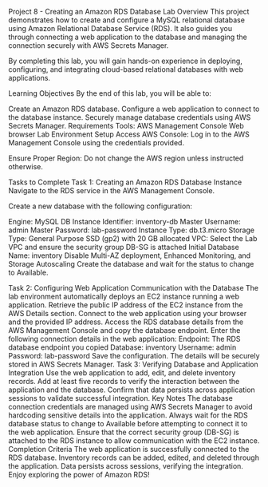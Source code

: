Project 8 - Creating an Amazon RDS Database
Lab Overview
This project demonstrates how to create and configure a MySQL relational database using Amazon Relational Database Service (RDS). It also guides you through connecting a web application to the database and managing the connection securely with AWS Secrets Manager.

By completing this lab, you will gain hands-on experience in deploying, configuring, and integrating cloud-based relational databases with web applications.

Learning Objectives
By the end of this lab, you will be able to:

Create an Amazon RDS database.
Configure a web application to connect to the database instance.
Securely manage database credentials using AWS Secrets Manager.
Requirements
Tools:
AWS Management Console
Web browser
Lab Environment Setup
Access AWS Console:
Log in to the AWS Management Console using the credentials provided.

Ensure Proper Region:
Do not change the AWS region unless instructed otherwise.

Tasks to Complete
Task 1: Creating an Amazon RDS Database Instance
Navigate to the RDS service in the AWS Management Console.

Create a new database with the following configuration:

Engine: MySQL
DB Instance Identifier: inventory-db
Master Username: admin
Master Password: lab-password
Instance Type: db.t3.micro
Storage Type: General Purpose SSD (gp2) with 20 GB allocated
VPC: Select the Lab VPC and ensure the security group DB-SG is attached
Initial Database Name: inventory
Disable Multi-AZ deployment, Enhanced Monitoring, and Storage Autoscaling
Create the database and wait for the status to change to Available.

Task 2: Configuring Web Application Communication with the Database
The lab environment automatically deploys an EC2 instance running a web application.
Retrieve the public IP address of the EC2 instance from the AWS Details section.
Connect to the web application using your browser and the provided IP address.
Access the RDS database details from the AWS Management Console and copy the database endpoint.
Enter the following connection details in the web application:
Endpoint: The RDS database endpoint you copied
Database: inventory
Username: admin
Password: lab-password
Save the configuration. The details will be securely stored in AWS Secrets Manager.
Task 3: Verifying Database and Application Integration
Use the web application to add, edit, and delete inventory records.
Add at least five records to verify the interaction between the application and the database.
Confirm that data persists across application sessions to validate successful integration.
Key Notes
The database connection credentials are managed using AWS Secrets Manager to avoid hardcoding sensitive details into the application.
Always wait for the RDS database status to change to Available before attempting to connect it to the web application.
Ensure that the correct security group (DB-SG) is attached to the RDS instance to allow communication with the EC2 instance.
Completion Criteria
The web application is successfully connected to the RDS database.
Inventory records can be added, edited, and deleted through the application.
Data persists across sessions, verifying the integration.
Enjoy exploring the power of Amazon RDS!







